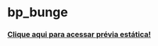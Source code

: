 # bp_bunge

### [Clique aqui para acessar prévia estática!](https://vitorregisrr.github.io/bp_bunge/pages/)
